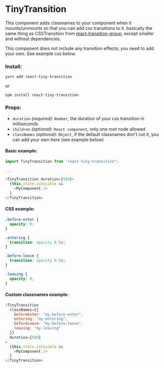 # TinyTransition

This component adds classnames to your component when it mounts/unmounts so that you can add css transitions to it. basically the same thing as CSSTransition from [react-transition-group](https://github.com/reactjs/react-transition-group), except smaller and without dependencies.

This component does not include any transition effects; you need to add your own. See example css below.

### Install:
```
yarn add react-tiny-transition
```
or

```
npm install react-tiny-transition
```


### Props:
- `duration` *(required)*: `Number`, the duration of your css transition in milliseconds
- `children` *(optional)*: `React component`, only one root node allowed
- `classNames` *(optional)*: `Object`, if the default classnames don't cut it, you can add your own here (see example below)

#### Basic example:

```js
import TinyTransition from "react-tiny-transition";

...

<TinyTransition duration={500}>
  {this.state.isVisible &&
    <MyComponent />
  }
</TinyTransition>
```

#### CSS example:

```css
.before-enter {
  opacity: 0;
}

.entering {
  transition: opacity 0.5s;
}

.before-leave {
  transition: opacity 0.5s;
}

.leaving {
  opacity: 0;
}
```

#### Custom classnames example:

```js
<TinyTransition
  classNames={{
    beforeEnter: "my-before-enter",
    entering: "my-entering",
    beforeLeave: "my-before-leave",
    leaving: "my-leaving"
  }}
  duration={500}
>
  {this.state.isVisible &&
    <MyComponent />
  }
</TinyTransition>
```